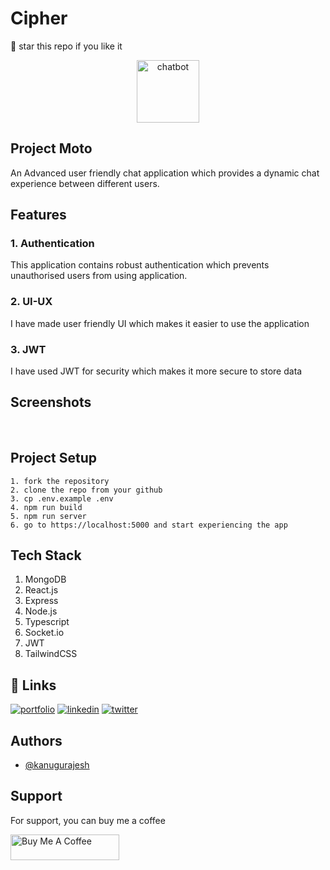 # Cipher

🌟 star this repo if you like it

<div align="center">
  <img src="https://github.com/kanugurajesh/Anonymous-Advanced-Chat-App/assets/77529419/78104bac-7dd7-4c46-85b6-e994b7dde92a" alt="chatbot" width=100 height=100 />
</div>

## Project Moto

An Advanced user friendly chat application which provides a dynamic chat experience between different users.

## Features

### 1. Authentication
This application contains robust authentication which prevents unauthorised users from using application.

### 2. UI-UX
I have made user friendly UI which makes it easier to use the application

### 3. JWT
I have used JWT for security which makes it more secure to store data

## Screenshots

<img src="https://github.com/kanugurajesh/Anonymous-Advanced-Chat-App/assets/77529419/594714bb-8e56-4397-8fdb-d2de25f1b559" alt="" />

<img src="https://github.com/kanugurajesh/Anonymous-Advanced-Chat-App/assets/77529419/5a9efd3b-a9a0-4b0a-a7a9-d9a2b78a4a85" alt="" />

<img src="https://github.com/kanugurajesh/Anonymous-Advanced-Chat-App/assets/77529419/a6ba5ff4-d6d6-4a8f-9b7c-64b3447140d0" alt="" />

<img src="https://github.com/kanugurajesh/Anonymous-Advanced-Chat-App/assets/77529419/f33d37bd-e556-417b-9fdb-2c38e068eef2" alt="" />

<img src="https://github.com/kanugurajesh/Anonymous-Advanced-Chat-App/assets/77529419/e2a9a1d7-29a6-46e9-9be5-6a32eef042e9" alt="" />

## Project Setup

```
1. fork the repository
2. clone the repo from your github
3. cp .env.example .env
4. npm run build
5. npm run server
6. go to https://localhost:5000 and start experiencing the app
```

## Tech Stack

1. MongoDB
2. React.js
3. Express
4. Node.js
5. Typescript
6. Socket.io
7. JWT
8. TailwindCSS

## 🔗 Links
[![portfolio](https://img.shields.io/badge/my_portfolio-000?style=for-the-badge&logo=ko-fi&logoColor=white)](https://rajeshportfolio.me/)
[![linkedin](https://img.shields.io/badge/linkedin-0A66C2?style=for-the-badge&logo=linkedin&logoColor=white)](https://www.linkedin.com/in/rajesh-kanugu-aba8a3254/)
[![twitter](https://img.shields.io/badge/twitter-1DA1F2?style=for-the-badge&logo=twitter&logoColor=white)](https://twitter.com/exploringengin1)
  
## Authors

- [@kanugurajesh](https://github.com/kanugurajesh)

## Support

For support, you can buy me a coffee

<a href="https://www.buymeacoffee.com/kanugurajen" target="_blank"><img src="https://cdn.buymeacoffee.com/buttons/default-orange.png" alt="Buy Me A Coffee" height="41" width="174"></a>
